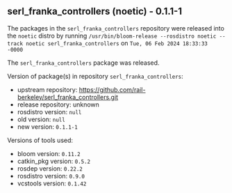 ## serl_franka_controllers (noetic) - 0.1.1-1

The packages in the `serl_franka_controllers` repository were released into the `noetic` distro by running `/usr/bin/bloom-release --rosdistro noetic --track noetic serl_franka_controllers` on `Tue, 06 Feb 2024 18:33:33 -0000`

The `serl_franka_controllers` package was released.

Version of package(s) in repository `serl_franka_controllers`:

- upstream repository: https://github.com/rail-berkeley/serl_franka_controllers.git
- release repository: unknown
- rosdistro version: `null`
- old version: `null`
- new version: `0.1.1-1`

Versions of tools used:

- bloom version: `0.11.2`
- catkin_pkg version: `0.5.2`
- rosdep version: `0.22.2`
- rosdistro version: `0.9.0`
- vcstools version: `0.1.42`


